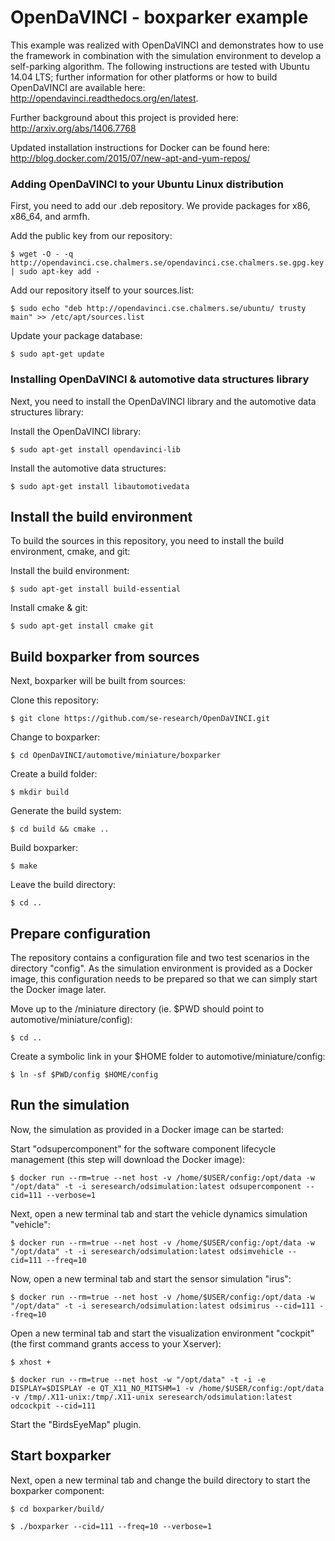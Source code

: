 # OpenDaVINCI - boxparker example

This example was realized with OpenDaVINCI and demonstrates how to use the
framework in combination with the simulation environment to develop a
self-parking algorithm. The following instructions are tested with Ubuntu
14.04 LTS; further information for other platforms or how to build
OpenDaVINCI are available here: http://opendavinci.readthedocs.org/en/latest.

Further background about this project is provided here: http://arxiv.org/abs/1406.7768

Updated installation instructions for Docker can be found here: http://blog.docker.com/2015/07/new-apt-and-yum-repos/

### Adding OpenDaVINCI to your Ubuntu Linux distribution

First, you need to add our .deb repository. We provide packages for x86,
x86_64, and armfh.

Add the public key from our repository:

    $ wget -O - -q http://opendavinci.cse.chalmers.se/opendavinci.cse.chalmers.se.gpg.key | sudo apt-key add -

Add our repository itself to your sources.list:

    $ sudo echo "deb http://opendavinci.cse.chalmers.se/ubuntu/ trusty main" >> /etc/apt/sources.list

Update your package database:

    $ sudo apt-get update



### Installing OpenDaVINCI & automotive data structures library

Next, you need to install the OpenDaVINCI library and the automotive data
structures library: 

Install the OpenDaVINCI library:

    $ sudo apt-get install opendavinci-lib

Install the automotive data structures:

    $ sudo apt-get install libautomotivedata



## Install the build environment

To build the sources in this repository, you need to install the
build environment, cmake, and git:

Install the build environment:

    $ sudo apt-get install build-essential

Install cmake & git:

    $ sudo apt-get install cmake git



## Build boxparker from sources

Next, boxparker will be built from sources:

Clone this repository:

    $ git clone https://github.com/se-research/OpenDaVINCI.git

Change to boxparker:

    $ cd OpenDaVINCI/automotive/miniature/boxparker

Create a build folder:

    $ mkdir build

Generate the build system:

    $ cd build && cmake ..

Build boxparker:

    $ make

Leave the build directory:

    $ cd ..



## Prepare configuration

The repository contains a configuration file and two test scenarios in
the directory "config". As the simulation environment is provided as a
Docker image, this configuration needs to be prepared so that we can
simply start the Docker image later.

Move up to the /miniature directory (ie. $PWD should point to automotive/miniature/config):

    $ cd ..

Create a symbolic link in your $HOME folder to automotive/miniature/config:

    $ ln -sf $PWD/config $HOME/config



## Run the simulation

Now, the simulation as provided in a Docker image can be started:

Start "odsupercomponent" for the software component lifecycle management (this step will download the Docker image):

    $ docker run --rm=true --net host -v /home/$USER/config:/opt/data -w "/opt/data" -t -i seresearch/odsimulation:latest odsupercomponent --cid=111 --verbose=1

Next, open a new terminal tab and start the vehicle dynamics simulation "vehicle":

    $ docker run --rm=true --net host -v /home/$USER/config:/opt/data -w "/opt/data" -t -i seresearch/odsimulation:latest odsimvehicle --cid=111 --freq=10

Now, open a new terminal tab and start the sensor simulation "irus":

    $ docker run --rm=true --net host -v /home/$USER/config:/opt/data -w "/opt/data" -t -i seresearch/odsimulation:latest odsimirus --cid=111 --freq=10

Open a new terminal tab and start the visualization environment "cockpit" (the first command grants access to your Xserver):

    $ xhost +

    $ docker run --rm=true --net host -w "/opt/data" -t -i -e DISPLAY=$DISPLAY -e QT_X11_NO_MITSHM=1 -v /home/$USER/config:/opt/data -v /tmp/.X11-unix:/tmp/.X11-unix seresearch/odsimulation:latest odcockpit --cid=111

Start the "BirdsEyeMap" plugin.



## Start boxparker

Next, open a new terminal tab and change the build directory to start the boxparker component:

    $ cd boxparker/build/

    $ ./boxparker --cid=111 --freq=10 --verbose=1

